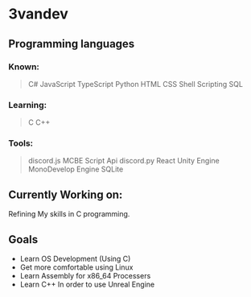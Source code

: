 # 3vandev
## Programming languages
### Known:
> C#
> JavaScript
> TypeScript
> Python
> HTML
> CSS
> Shell Scripting
> SQL

### Learning:
> C
> C++

### Tools:
> discord.js
> MCBE Script Api
> discord.py
> React
> Unity Engine
> MonoDevelop Engine
> SQLite

## Currently Working on:
Refining My skills in C programming.

## Goals
- Learn OS Development (Using C)
- Get more comfortable using Linux
- Learn Assembly for x86_64 Processers
- Learn C++ In order to use Unreal Engine
